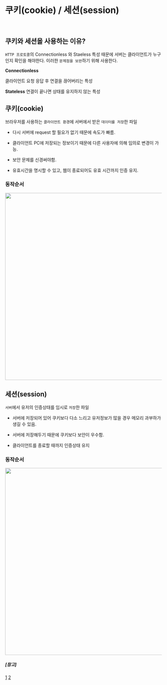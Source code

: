 ﻿# 쿠키(cookie) / 세션(session)
<br>

## 쿠키와 세션을 사용하는 이유?
`HTTP 프로토콜`의 Connectionless 와  Staeless 특성 때문에 서버는 클라이언트가 누구인지 확인을 해야한다. 이러한 `문제점을 보완`하기 위해 사용한다.
<br>

**Connectionless**

클라이언트 요청 응답 후 연결을 끊어버리는 특성

**Stateless** 
연결이 끝나면 상태를 유지하지 않는 특성
<br>

## 쿠키(cookie)
브라우저를 사용하는 `클라이언트 환경`에 서버에서 받은 `데이터를 저장`한 파일

- 다시 서버에 request 할 필요가 없기 때문에 속도가 빠름.

- 클라이언트 PC에 저장되는 정보이기 때문에 다른 사용자에 의해 임의로 변경이 가능.
- 보안 문제를 신경써야함.
- 유효시간을 명시할 수 있고, 웹이 종료되어도 유효 시간까지 인증 유지.

### 동작순서

<img src="https://user-images.githubusercontent.com/46274903/98435553-41fd0f00-2117-11eb-9c47-6fa1a8edd310.png " width="600"  height="">

<br>

## 세션(session)
`서버`에서 유저의 인증상태를 임시로 `저장`한 파일

- 서버에 저장되어 있어 쿠키보다 다소 느리고 유저정보가 많을 경우 메모리 과부하가 생길 수 있음.

- 서버에 저장해두기 때문에 쿠키보다 보안이 우수함.
- 클라이언트를 종료할 때까지 인증상태 유지

### 동작순서
<img src="https://user-images.githubusercontent.com/46274903/98435556-4cb7a400-2117-11eb-8b35-0e0ddbe933ed.png" width="600"  height="">


##### [참고]
[1](https://noahlogs.tistory.com/38) [2](https://bangu4.tistory.com/29)

